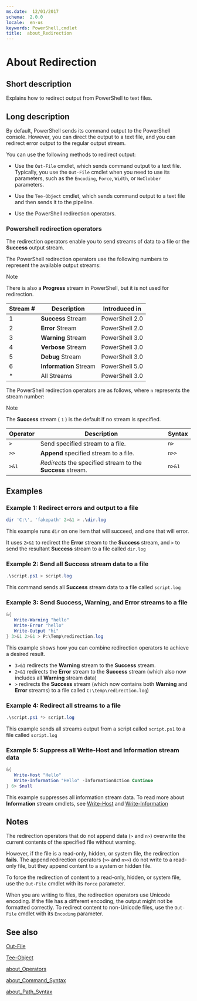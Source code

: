 ```yaml
---
ms.date:  12/01/2017
schema:  2.0.0
locale:  en-us
keywords: PowerShell,cmdlet
title:  about_Redirection
---
```

# About Redirection

## Short description

Explains how to redirect output from PowerShell to text files.

## Long description

By default, PowerShell sends its command output to the PowerShell console.
However, you can direct the output to a text file, and you can redirect error
output to the regular output stream.

You can use the following methods to redirect output:

- Use the `Out-File` cmdlet, which sends command output to a text file.
  Typically, you use the `Out-File` cmdlet when you need to use its parameters,
  such as the `Encoding`, `Force`, `Width`, or `NoClobber` parameters.

- Use the `Tee-Object` cmdlet, which sends command output to a text file and
  then sends it to the pipeline.

- Use the PowerShell redirection operators.

### Powershell redirection operators

The redirection operators enable you to send streams of data to a file or the
**Success** output stream.

The PowerShell redirection operators use the following numbers to represent
the available output streams:

> [!NOTE]
> There is also a **Progress** stream in PowerShell, but it is not used for
> redirection.

|Stream # |Description  |Introduced in |
|---------|---------|---------|
|1|**Success** Stream|PowerShell 2.0|
|2|**Error** Stream|PowerShell 2.0|
|3|**Warning** Stream|PowerShell 3.0|
|4|**Verbose** Stream|PowerShell 3.0|
|5|**Debug** Stream|PowerShell 3.0|
|6|**Information** Stream|PowerShell 5.0|
|*|All Streams|PowerShell 3.0|

The PowerShell redirection operators are as follows, where `n` represents
the stream number:

> [!NOTE]
> The **Success** stream ( `1` ) is the default if no stream is specified.

|Operator|Description| Syntax|
|---------|---------|--------|
|`>`|Send specified stream to a file.|`n>`|
|`>>`|**Append** specified stream to a file.|`n>>`|
|`>&1`|*Redirects* the specified stream to the **Success** stream.|`n>&1`|

## Examples

### Example 1: Redirect errors and output to a file

```powershell
dir 'C:\', 'fakepath' 2>&1 > .\dir.log
```

This example runs `dir` on one item that will succeed, and one that will error.

It uses `2>&1` to redirect the **Error** stream to the **Success** stream, and
`>` to send the resultant **Success** stream to a file called `dir.log`

### Example 2: Send all Success stream data to a file

```powershell
.\script.ps1 > script.log
```

This command sends all **Success** stream data to a file called `script.log`

### Example 3: Send Success, Warning, and Error streams to a file

```powershell
&{
   Write-Warning "hello"
   Write-Error "hello"
   Write-Output "hi"
} 3>&1 2>&1 > P:\Temp\redirection.log
```

This example shows how you can combine redirection operators to achieve a
desired result.

- `3>&1` redirects the **Warning** stream to the **Success** stream.
- `2>&1` redirects the **Error** stream to the **Success** stream (which also
  now includes all **Warning** stream data)
- `>` redirects the **Success** stream (which now contains both **Warning**
  and **Error** streams) to a file called `C:\temp\redirection.log`)

### Example 4: Redirect all streams to a file

```powershell
.\script.ps1 *> script.log
```

This example sends all streams output from a script called `script.ps1` to a
file called `script.log`

### Example 5: Suppress all Write-Host and Information stream data

```powershell
&{
   Write-Host "Hello"
   Write-Information "Hello" -InformationAction Continue
} 6> $null
```

This example suppresses all information stream data. To read more about
**Information** stream cmdlets, see [Write-Host](../../microsoft.powershell.utility/Write-Host.md) and [Write-Information](../../microsoft.powershell.utility/Write-Information.md)

## Notes

The redirection operators that do not append data (`>` and `n>`) overwrite the
current contents of the specified file without warning.

However, if the file is a read-only, hidden, or system file, the
redirection **fails**. The append redirection operators (`>>` and `n>>`) do not write
to a read-only file, but they append content to a system or hidden file.

To force the redirection of content to a read-only, hidden, or system file,
use the `Out-File` cmdlet with its `Force` parameter.

When you are writing to files, the redirection operators use Unicode encoding.
If the file has a different encoding, the output might not be formatted
correctly. To redirect content to non-Unicode files, use the `Out-File` cmdlet
with its `Encoding` parameter.

## See also

[Out-File](../../microsoft.powershell.utility/Out-File.md)

[Tee-Object](../../microsoft.powershell.utility/Tee-Object.md)

[about_Operators](about_Operators.md)

[about_Command_Syntax](about_Command_Syntax.md)

[about_Path_Syntax](about_Path_Syntax.md)